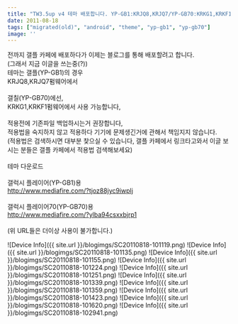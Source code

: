 ```yaml
---
title: "TW3.5up v4 테마 배포합니다. YP-GB1:KRJQ8,KRJQ7/YP-GB70:KRKG1,KRKF1"
date: 2011-08-18
tags: ["migrated(old)", "android", "theme", "yp-gb1", "yp-gb70"]
image: ''
---
```


전까지 갤플 카페에 배포하다가 이제는 블로그를 통해 배포할려고 합니다.<br>
(그래서 지금 이글을 쓰는중(?))<br>
테마는 갤플(YP-GB1)의 경우<br>
KRJQ8,KRJQ7펌웨어에서<br>
<br>
갤칠(YP-GB70)에선,<br>
KRKG1,KRKF1펌웨어에서 사용 가능합니다,<br>
<br>
적용전에 기존파일 백업하시는거 권장합니다,<br>
적용법을 숙지하지 않고 적용하다 기기에 문제생긴거에 관해서 책임지지 않습니다.<br>
(적용법은 검색하시면 대부분 찿으실 수 있습니다, 갤플 카페에서 링크타고와서 이글 보시는 분들은 갤플 카페에서 적용법 검색해보세요)<br>
<br>
테마 다운로드<br>
<br>
갤럭시 플레이어(YP-GB1)용<br>
http://www.mediafire.com/?tjoz88jyc9iwplj<br>
<br>
갤럭시 플레이어70(YP-GB70)용<br>
http://www.mediafire.com/?ylba94csxxbjrp1<br>
<br>
(위 URL들은 더이상 사용이 불가합니다.)<br>

  ![Device Info]({{ site.url }}/blogimgs/SC20110818-101119.png)
![Device Info]({{ site.url }}/blogimgs/SC20110818-101135.png)
![Device Info]({{ site.url }}/blogimgs/SC20110818-101155.png)
![Device Info]({{ site.url }}/blogimgs/SC20110818-101224.png)
![Device Info]({{ site.url }}/blogimgs/SC20110818-101251.png)
![Device Info]({{ site.url }}/blogimgs/SC20110818-101339.png)
![Device Info]({{ site.url }}/blogimgs/SC20110818-101359.png)
![Device Info]({{ site.url }}/blogimgs/SC20110818-101423.png)
![Device Info]({{ site.url }}/blogimgs/SC20110818-101620.png)
![Device Info]({{ site.url }}/blogimgs/SC20110818-102941.png)
